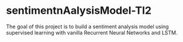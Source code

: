 # sentimentnAalysisModel-TI2
The goal of this project is to build a sentiment analysis model using supervised learning with vanilla Recurrent Neural Networks and LSTM.
